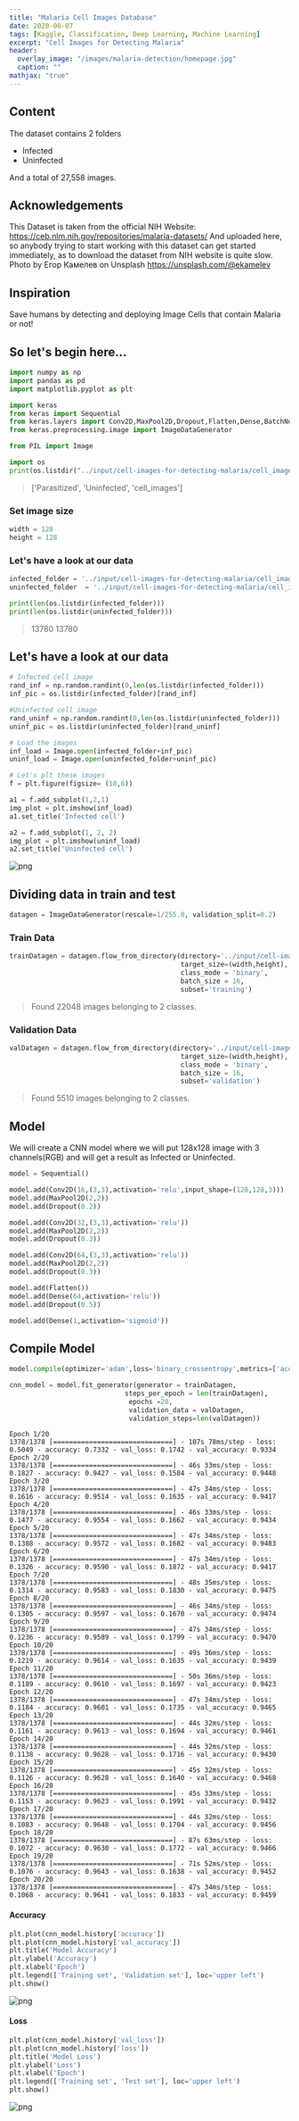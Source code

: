```yaml
---
title: "Malaria Cell Images Database"
date: 2020-06-07
tags: [Kaggle, Classification, Deep Learning, Machine Learning]
excerpt: "Cell Images for Detecting Malaria"
header:
  overlay_image: "/images/malaria-detection/homepage.jpg"
  caption: ""
mathjax: "true"
---
```


## Content

The dataset contains 2 folders

* Infected
* Uninfected<br>

And a total of 27,558 images.

## Acknowledgements
This Dataset is taken from the official NIH Website: https://ceb.nlm.nih.gov/repositories/malaria-datasets/
And uploaded here, so anybody trying to start working with this dataset can get started immediately, as to download the
dataset from NIH website is quite slow.
Photo by Егор Камелев on Unsplash
https://unsplash.com/@ekamelev

## Inspiration
Save humans by detecting and deploying Image Cells that contain Malaria or not!


## So let's begin here...

```python
import numpy as np
import pandas as pd
import matplotlib.pyplot as plt

import keras
from keras import Sequential
from keras.layers import Conv2D,MaxPool2D,Dropout,Flatten,Dense,BatchNormalization
from keras.preprocessing.image import ImageDataGenerator

from PIL import Image

import os
print(os.listdir("../input/cell-images-for-detecting-malaria/cell_images"))
```

> ['Parasitized', 'Uninfected', 'cell_images']

### Set image size

```python
width = 128
height = 128
```

### Let's have a look at our data

```python
infected_folder = '../input/cell-images-for-detecting-malaria/cell_images/Parasitized/'
uninfected_folder  = '../input/cell-images-for-detecting-malaria/cell_images/Uninfected/'
```

```python
print(len(os.listdir(infected_folder)))
print(len(os.listdir(uninfected_folder)))
```

> 13780
> 13780

## Let's have a look at our data

```python
# Infected cell image
rand_inf = np.random.randint(0,len(os.listdir(infected_folder)))
inf_pic = os.listdir(infected_folder)[rand_inf]

#Uninfected cell image
rand_uninf = np.random.randint(0,len(os.listdir(uninfected_folder)))
uninf_pic = os.listdir(uninfected_folder)[rand_uninf]

# Load the images
inf_load = Image.open(infected_folder+inf_pic)
uninf_load = Image.open(uninfected_folder+uninf_pic)
```

```python
# Let's plt these images
f = plt.figure(figsize= (10,6))

a1 = f.add_subplot(1,2,1)
img_plot = plt.imshow(inf_load)
a1.set_title('Infected cell')

a2 = f.add_subplot(1, 2, 2)
img_plot = plt.imshow(uninf_load)
a2.set_title('Uninfected cell')
```

![png](/images/malaria-detection/notebook_11_1.png)

## Dividing data in train and test

```python
datagen = ImageDataGenerator(rescale=1/255.0, validation_split=0.2)
```

### Train Data

```python
trainDatagen = datagen.flow_from_directory(directory='../input/cell-images-for-detecting-malaria/cell_images/cell_images/',
                                           target_size=(width,height),
                                           class_mode = 'binary',
                                           batch_size = 16,
                                           subset='training')
```

> Found 22048 images belonging to 2 classes.

### Validation Data

```python
valDatagen = datagen.flow_from_directory(directory='../input/cell-images-for-detecting-malaria/cell_images/cell_images/',
                                           target_size=(width,height),
                                           class_mode = 'binary',
                                           batch_size = 16,
                                           subset='validation')
```

> Found 5510 images belonging to 2 classes.

## Model

We will create a CNN model where we will put 128x128 image with 3 channels(RGB) and will get a result as Infected or Uninfected.

```python
model = Sequential()

model.add(Conv2D(16,(3,3),activation='relu',input_shape=(128,128,3)))
model.add(MaxPool2D(2,2))
model.add(Dropout(0.2))

model.add(Conv2D(32,(3,3),activation='relu'))
model.add(MaxPool2D(2,2))
model.add(Dropout(0.3))

model.add(Conv2D(64,(3,3),activation='relu'))
model.add(MaxPool2D(2,2))
model.add(Dropout(0.3))

model.add(Flatten())
model.add(Dense(64,activation='relu'))
model.add(Dropout(0.5))

model.add(Dense(1,activation='sigmoid'))
```

## Compile Model

```python
model.compile(optimizer='adam',loss='binary_crossentropy',metrics=['accuracy'])
```

```python
cnn_model = model.fit_generator(generator = trainDatagen,
                             steps_per_epoch = len(trainDatagen),
                              epochs =20,
                              validation_data = valDatagen,
                              validation_steps=len(valDatagen))
```

    Epoch 1/20
    1378/1378 [==============================] - 107s 78ms/step - loss: 0.5049 - accuracy: 0.7332 - val_loss: 0.1742 - val_accuracy: 0.9334
    Epoch 2/20
    1378/1378 [==============================] - 46s 33ms/step - loss: 0.1827 - accuracy: 0.9427 - val_loss: 0.1584 - val_accuracy: 0.9448
    Epoch 3/20
    1378/1378 [==============================] - 47s 34ms/step - loss: 0.1616 - accuracy: 0.9514 - val_loss: 0.1635 - val_accuracy: 0.9417
    Epoch 4/20
    1378/1378 [==============================] - 46s 33ms/step - loss: 0.1477 - accuracy: 0.9554 - val_loss: 0.1662 - val_accuracy: 0.9434
    Epoch 5/20
    1378/1378 [==============================] - 47s 34ms/step - loss: 0.1388 - accuracy: 0.9572 - val_loss: 0.1682 - val_accuracy: 0.9483
    Epoch 6/20
    1378/1378 [==============================] - 47s 34ms/step - loss: 0.1326 - accuracy: 0.9590 - val_loss: 0.1872 - val_accuracy: 0.9417
    Epoch 7/20
    1378/1378 [==============================] - 48s 35ms/step - loss: 0.1314 - accuracy: 0.9583 - val_loss: 0.1830 - val_accuracy: 0.9475
    Epoch 8/20
    1378/1378 [==============================] - 46s 34ms/step - loss: 0.1305 - accuracy: 0.9597 - val_loss: 0.1670 - val_accuracy: 0.9474
    Epoch 9/20
    1378/1378 [==============================] - 47s 34ms/step - loss: 0.1236 - accuracy: 0.9589 - val_loss: 0.1799 - val_accuracy: 0.9470
    Epoch 10/20
    1378/1378 [==============================] - 49s 36ms/step - loss: 0.1219 - accuracy: 0.9614 - val_loss: 0.1635 - val_accuracy: 0.9439
    Epoch 11/20
    1378/1378 [==============================] - 50s 36ms/step - loss: 0.1189 - accuracy: 0.9610 - val_loss: 0.1697 - val_accuracy: 0.9423
    Epoch 12/20
    1378/1378 [==============================] - 47s 34ms/step - loss: 0.1184 - accuracy: 0.9601 - val_loss: 0.1735 - val_accuracy: 0.9465
    Epoch 13/20
    1378/1378 [==============================] - 44s 32ms/step - loss: 0.1161 - accuracy: 0.9613 - val_loss: 0.1694 - val_accuracy: 0.9461
    Epoch 14/20
    1378/1378 [==============================] - 44s 32ms/step - loss: 0.1138 - accuracy: 0.9628 - val_loss: 0.1716 - val_accuracy: 0.9430
    Epoch 15/20
    1378/1378 [==============================] - 45s 32ms/step - loss: 0.1126 - accuracy: 0.9628 - val_loss: 0.1640 - val_accuracy: 0.9468
    Epoch 16/20
    1378/1378 [==============================] - 45s 33ms/step - loss: 0.1153 - accuracy: 0.9623 - val_loss: 0.1991 - val_accuracy: 0.9432
    Epoch 17/20
    1378/1378 [==============================] - 44s 32ms/step - loss: 0.1083 - accuracy: 0.9648 - val_loss: 0.1704 - val_accuracy: 0.9456
    Epoch 18/20
    1378/1378 [==============================] - 87s 63ms/step - loss: 0.1072 - accuracy: 0.9630 - val_loss: 0.1772 - val_accuracy: 0.9466
    Epoch 19/20
    1378/1378 [==============================] - 71s 52ms/step - loss: 0.1076 - accuracy: 0.9643 - val_loss: 0.1638 - val_accuracy: 0.9452
    Epoch 20/20
    1378/1378 [==============================] - 47s 34ms/step - loss: 0.1068 - accuracy: 0.9641 - val_loss: 0.1833 - val_accuracy: 0.9459

#### Accuracy

```python
plt.plot(cnn_model.history['accuracy'])
plt.plot(cnn_model.history['val_accuracy'])
plt.title('Model Accuracy')
plt.ylabel('Accuracy')
plt.xlabel('Epoch')
plt.legend(['Training set', 'Validation set'], loc='upper left')
plt.show()
```

![png](/images/malaria-detection/notebook_25_0.png)

#### Loss

```python
plt.plot(cnn_model.history['val_loss'])
plt.plot(cnn_model.history['loss'])
plt.title('Model Loss')
plt.ylabel('Loss')
plt.xlabel('Epoch')
plt.legend(['Training set', 'Test set'], loc='upper left')
plt.show()
```

![png](/images/malaria-detection/notebook_27_0.png)
